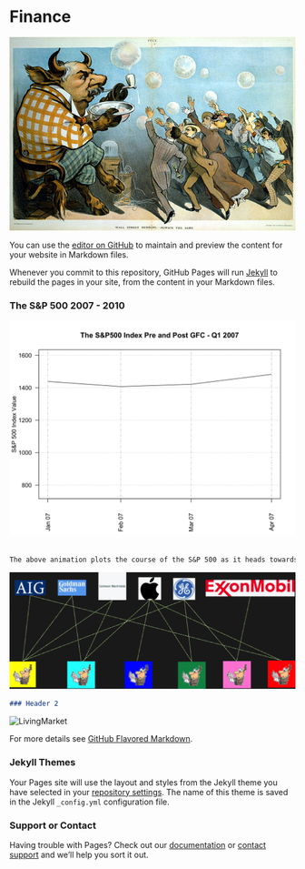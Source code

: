 # Finance

![Bubble](websiteimages/bubble.jpg)


You can use the [editor on GitHub](https://github.com/moldham74/AussieCAS/edit/master/index.md) to maintain and preview the content for your website in Markdown files.

Whenever you commit to this repository, GitHub Pages will run [Jekyll](https://jekyllrb.com/) to rebuild the pages in your site, from the content in your Markdown files.

### The S&P 500 2007 - 2010

![Market](websiteimages/mktOutput.gif)

```markdown

The above animation plots the course of the S&P 500 as it heads towards, and then recovers from the Global Financial Crisis (GFC).
```

![NetworkCartoon](websiteimages/cartoonOutput.gif)



```markdown 
### Header 2 

```
![LivingMarket](websiteimages/LivingOutput.gif)

For more details see [GitHub Flavored Markdown](https://guides.github.com/features/mastering-markdown/).

### Jekyll Themes

Your Pages site will use the layout and styles from the Jekyll theme you have selected in your [repository settings](https://github.com/moldham74/AussieCAS/settings). The name of this theme is saved in the Jekyll `_config.yml` configuration file.

### Support or Contact

Having trouble with Pages? Check out our [documentation](https://help.github.com/categories/github-pages-basics/) or [contact support](https://github.com/contact) and we’ll help you sort it out.
